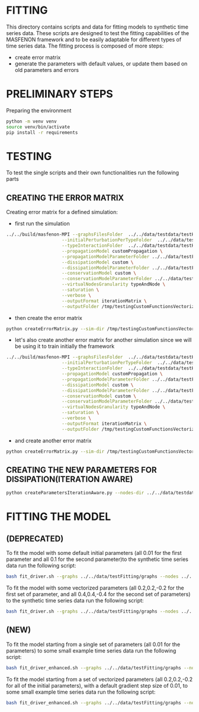 # FITTING
This directory contains scripts and data for fitting models to synthetic time series data. These scripts are designed to test the fitting capabilities of the MASFENON framework and to be easily adaptable for different types of time series data.
The fitting process is composed of more steps:
- create error matrix
- generate the parameters with default values, or update them based on old parameters and errors

# PRELIMINARY STEPS
Preparing the environment
```bash
python -m venv venv
source venv/bin/activate
pip install -r requirements
```

# TESTING
To test the single scripts and their own functionalities run the following parts

## CREATING THE ERROR MATRIX
Creating error matrix for a defined simulation:
- first run the simulation
```bash
../../build/masfenon-MPI --graphsFilesFolder  ../../data/testdata/testHeterogeneousGraph/graphs \
                     --initialPerturbationPerTypeFolder  ../../data/testdata/testHeterogeneousGraph/initialValuesPartialTypes \
                     --typeInteractionFolder  ../../data/testdata/testHeterogeneousGraph/interactions \
                     --propagationModel customPropagation \
                     --propagationModelParameterFolder ../../data/testFitting/parameters/propagationParameters \
                     --dissipationModel custom \
                     --dissipationModelParameterFolder ../../data/testFitting/parameters/dissipationParameters \
                     --conservationModel custom \
                     --conservationModelParameterFolder ../../data/testFitting/parameters/conservationParameters \
                     --virtualNodesGranularity typeAndNode \
                     --saturation \
                     --verbose \
                     --outputFormat iterationMatrix \
                     --outputFolder /tmp/testingCustomFunctionsVectorizedFinal
```
- then create the error matrix
```bash
python createErrorMatrix.py --sim-dir /tmp/testingCustomFunctionsVectorizedFinal/iterationMatrices --real-dir ../../data/testFitting/syntheticTimeSeries --out-dir /tmp/testingErrors 
```
- let's also create another error matrix for another simulation since we will be using it to train initially the framework
```bash
../../build/masfenon-MPI --graphsFilesFolder  ../../data/testdata/testHeterogeneousGraph/graphs \
                     --initialPerturbationPerTypeFolder  ../../data/testdata/testHeterogeneousGraph/initialValuesPartialTypes \
                     --typeInteractionFolder  ../../data/testdata/testHeterogeneousGraph/interactions \
                     --propagationModel customPropagation \
                     --propagationModelParameterFolder ../../data/testFitting/parameters-2/propagationParameters \
                     --dissipationModel custom \
                     --dissipationModelParameterFolder ../../data/testFitting/parameters-2/dissipationParameters \
                     --conservationModel custom \
                     --conservationModelParameterFolder ../../data/testFitting/parameters-2/conservationParameters \
                     --virtualNodesGranularity typeAndNode \
                     --saturation \
                     --verbose \
                     --outputFormat iterationMatrix \
                     --outputFolder /tmp/testingCustomFunctionsVectorizedFinal-2
```
- and create another error matrix
```bash
python createErrorMatrix.py --sim-dir /tmp/testingCustomFunctionsVectorizedFinal-2/iterationMatrices --real-dir ../../data/testFitting/syntheticTimeSeries --out-dir /tmp/testingErrors-2 
```
## CREATING THE NEW PARAMETERS FOR DISSIPATION(ITERATION AWARE)
```bash
python createParametersIterationAware.py --nodes-dir ../../data/testdata/testHeterogeneousTemporalGraphMultipleInteractions/nodesDescriptionDifferentStructure --params-dir ../../data/testdata/testHeterogeneousTemporalGraphMultipleInteractions/parameters/dissipationParameters --prev-params-dir ../../data/testdata/testHeterogeneousTemporalGraphMultipleInteractions/parameters/dissipationParametersAllEqual --errors-dir /tmp/testingErrors --prev-errors-dir /tmp/testingErrors-2 --out-dir /tmp/testingNewParams --lr 0.05
```


# FITTING THE MODEL 

## (DEPRECATED)
To fit the model with some default initial parameters (all 0.01 for the first parameter and all 0.1 for the second parameter)to the synthetic time series data run the following script:
```bash
bash fit_driver.sh --graphs ../../data/testFitting/graphs --nodes ../../data/testFitting/nodesDescriptionDifferentStructure  --initial ../../data/testFitting/initialValues --interactions ../../data/testFitting/interactions --real-data-dir ../../data/testFitting/syntheticTimeSeries --out /tmp/testingFittingDriver --epochs 5
```

To fit the model with some vectorized parameters (all 0.2,0.2,-0.2 for the first set of parameter, and all 0.4,0.4,-0.4 for the second set of parameters) to the synthetic time series data run the following script:
```bash
bash fit_driver.sh --graphs ../../data/testFitting/graphs --nodes ../../data/testFitting/nodesDescriptionDifferentStructure  --initial ../../data/testFitting/initialValues --interactions ../../data/testFitting/interactions --real-data-dir ../../data/testFitting/syntheticTimeSeries --out /tmp/testingFittingDriver --epochs 5 --init-params-a ../../data/testFitting/parameters --init-params-b ../../data/testFitting/parameters-2
```

## (NEW)
To fit the model starting from a single set of parameters (all 0.01 for the parameters) to some small example time series data run the following script:
```bash
bash fit_driver_enhanced.sh --graphs ../../data/testFitting/graphs --nodes ../../data/testFitting/nodesDescriptionDifferentStructure  --initial ../../data/testFitting/initialValues --interactions ../../data/testFitting/interactions --real-data-dir ../../data/testFitting/syntheticTimeSeries --out /tmp/testingFittingDriver --epochs 5
```

To fit the model starting from a set of vectorized parameters (all 0.2,0.2,-0.2 for all of the initial parameters), with a default gradient step size of 0.01, to some small example time series data run the following script:
```bash
bash fit_driver_enhanced.sh --graphs ../../data/testFitting/graphs --nodes ../../data/testFitting/nodesDescriptionDifferentStructure  --initial ../../data/testFitting/initialValues --interactions ../../data/testFitting/interactions --real-data-dir ../../data/testFitting/syntheticTimeSeries --out /tmp/testingFittingDriver --epochs 5 --init-params ../../data/testFitting/parameters
```